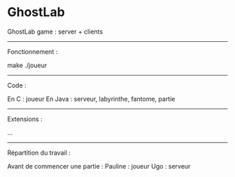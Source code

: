 # GhostLab
GhostLab game : server + clients

--------------------------

Fonctionnement :

make
./joueur

--------------------------

Code :

En C : joueur
En Java : serveur, labyrinthe, fantome, partie

--------------------------

Extensions :

...

--------------------------

Répartition du travail :

Avant de commencer une partie :
Pauline : joueur
Ugo : serveur